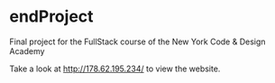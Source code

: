 # endProject
Final project for the FullStack course of the New York Code &amp; Design Academy

Take a look at http://178.62.195.234/ to view the website.

